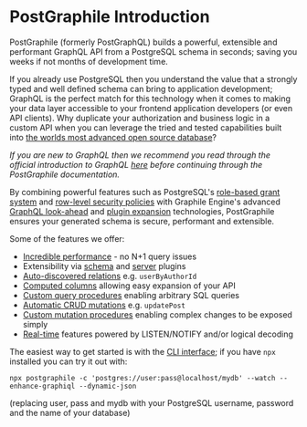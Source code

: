 # PostGraphile Introduction

<p class='intro'>
PostGraphile (formerly PostGraphQL) builds a powerful, extensible and
performant GraphQL API from a PostgreSQL schema in seconds; saving you
weeks if not months of development time.
</p>

If you already use PostgreSQL then you understand the value that a strongly
typed and well defined schema can bring to application development; GraphQL is
the perfect match for this technology when it comes to making your data layer
accessible to your frontend application developers (or even API clients). Why
duplicate your authorization and business logic in a custom API when you can
leverage the tried and tested capabilities built into
[the worlds most advanced open source database](https://www.postgresql.org/)?

_If you are new to GraphQL then we recommend you read through the official
introduction to GraphQL [here](https://graphql.org/learn/) before continuing
through the PostGraphile documentation._

By combining powerful features such as PostgreSQL's
[role-based grant system](https://www.postgresql.org/docs/current/static/user-manag.html)
and
[row-level security policies](https://www.postgresql.org/docs/current/static/ddl-rowsecurity.html)
with Graphile Engine's advanced
[GraphQL look-ahead](https://graphile.org/graphile-build/look-ahead/) and
[plugin expansion](https://graphile.org/graphile-build/plugins/) technologies, PostGraphile ensures
your generated schema is secure, performant and extensible.

Some of the features we offer:

- [Incredible performance](./performance/) - no N+1 query issues
- Extensibility via [schema](./extending/) and
  [server](./plugins/) plugins
- [Auto-discovered relations](./relations/) e.g. `userByAuthorId`
- [Computed columns](./computed-columns/) allowing easy expansion of
  your API
- [Custom query procedures](./custom-queries/) enabling arbitrary
  SQL queries
- [Automatic CRUD mutations](./crud-mutations/) e.g. `updatePost`
- [Custom mutation procedures](./custom-mutations/) enabling complex
  changes to be exposed simply
- [Real-time](./realtime/) features powered by LISTEN/NOTIFY and/or
  logical decoding

The easiest way to get started is with the
[CLI interface](./usage-cli/); if you have `npx` installed you can
try it out with:

```
npx postgraphile -c 'postgres://user:pass@localhost/mydb' --watch --enhance-graphiql --dynamic-json
```

(replacing user, pass and mydb with your PostgreSQL username, password and the
name of your database)
